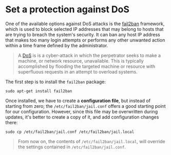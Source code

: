 # Set a protection against DoS
One of the available options against DoS attacks is the [fail2ban](https://en.wikipedia.org/wiki/Fail2ban) framework, which is used to block selected IP addresses that may belong to hosts that are trying to breach the system's security. It can ban any host IP address that makes too many login attempts or performs any other unwanted action within a time frame defined by the administrator.

> A [DoS](https://en.wikipedia.org/wiki/Denial-of-service_attack) is is a cyber-attack in which the perpetrator seeks to make a machine, or network resource, unavailable. This is typically accomplished by flooding the targeted machine or resource with superfluous requests in an attempt to overload systems.

The first step is to install the `fail2ban` package:
```
sudo apt-get install fail2ban
```

Once installed, we have to create a **configuration file**, but instead of starting from zero; the `/etc/fail2ban/jail.conf` offers a good starting point for our configuration. However, since this file may be overwritten during updates, it's better to create a copy of it, and add configuration changes there:
```
sudo cp /etc/fail2ban/jail.conf /etc/fail2ban/jail.local
```

> From now on, the contents of `/etc/fail2ban/jail.local`, will override the settings contained in `/etc/fail2ban/jail.conf`.
